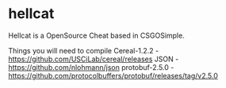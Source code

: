 # hellcat
Hellcat is a OpenSource Cheat based in CSGOSimple.

Things you will need to compile
Cereal-1.2.2 - https://github.com/USCiLab/cereal/releases
JSON - https://github.com/nlohmann/json
protobuf-2.5.0 - https://github.com/protocolbuffers/protobuf/releases/tag/v2.5.0
